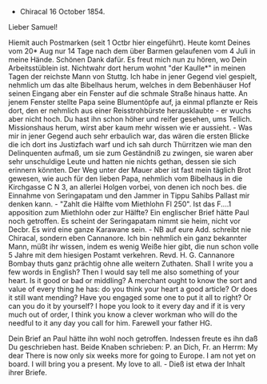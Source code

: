 + Chiracal 16 October 1854.

Lieber Samuel!

Hiemit auch Postmarken (seit 1 Octbr hier eingeführt). Heute komt Deines vom 20* Aug nur 14 Tage nach dem über Barmen gelaufenen vom 4 Juli in meine Hände. Schönen Dank dafür. Es freut mich nun zu hören, wo Dein Arbeitsstüblein ist. Nichtwahr dort herum wohnt "der Kaulle*" in meinen Tagen der reichste Mann von Stuttg. Ich habe in jener Gegend viel gespielt, nehmlich um das alte Bibelhaus herum, welches in dem Bebenhäuser Hof seinen Eingang aber ein Fenster auf die schmale Straße hinaus hatte. An jenem Fenster stellte Papa seine Blumentöpfe auf, ja einmal pflanzte er Reis dort, den er nehmlich aus einer Reisstrohbürste herausklaubte - er wuchs aber nicht hoch. Du hast ihn schon höher und reifer gesehen, ums Tellich. Missionshaus herum, wirst aber kaum mehr wissen wie er aussieht. - Was mir in jener Gegend auch sehr erbaulich war, das wären die ersten Blicke die ich dort ins Justizfach warf und ich sah durch Thürritzen wie man den Delinquenten aufmaß, um sie zum Geständniß zu zwingen, sie waren aber sehr unschuldige Leute und hatten nie nichts gethan, dessen sie sich erinnern könnten. Der Weg unter der Mauer aber ist fast mein täglich Brot gewesen, wie auch für den lieben Papa, nehmlich vom Bibelhaus in die Kirchgasse C N 3, an allerlei Holgen vorbei, von denen ich noch bes. die Einnahme von Seringapatam und den Jammer in Tippu Sahibs Pallast mir denken kann. - "Zahlt die Hälfte vom Miethlohn Fl 250". Ist das F....1 apposition zum Miethlohn oder zur Hälfte? Ein englischer Brief hätte Paul noch getroffen. Es scheint der Seringapatam nimmt sie heim, nicht vor Decbr. Es wird eine ganze Karawane sein. - NB auf eure Add. schreibt nie Chiracal, sondern eben Cannanore. Ich bin nehmlich ein ganz bekannter Mann, müßt ihr wissen, indem es wenig Weiße hier gibt, die nun schon volle 5 Jahre mit dem hiesigen Postamt verkehren. Revd. H. G. Cannanore Bombay thuts ganz prächtig ohne alle weitern Zuthaten. 
Shall I write you a few words in English? Then I would say tell me also something of your heart. Is it good or bad or middling? A merchant ought to know the sort and value of every thing he has: do you think your heart a good article? Or does it still want mending? Have you engaged some one to put it all to right? Or can you do it by yourself? I hope you look to it every day and if it is very much out of order, I think you know a clever workman who will do the needful to it any day you call for him.  Farewell your father
 HG.

Dein Brief an Paul hätte ihn wohl noch getroffen. Indessen freute es ihn daß Du geschrieben hast. Beide Knaben schrieben: P. an Dich, Fr. an Herrm: My dear There is now only six weeks more for going to Europe. I am not yet on board. I will bring you a present. My love to all. - Dieß ist etwa der Inhalt ihrer Briefe.

